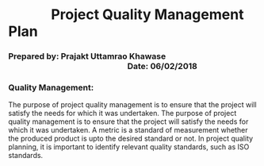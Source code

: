 # &nbsp;&nbsp;&nbsp;&nbsp;&nbsp;&nbsp;&nbsp;&nbsp;&nbsp;&nbsp;&nbsp;&nbsp;&nbsp;Project Quality Management Plan

### Prepared by:  Prajakt Uttamrao Khawase &nbsp;&nbsp;&nbsp;&nbsp;&nbsp;&nbsp;&nbsp;&nbsp;&nbsp;&nbsp;&nbsp;&nbsp;&nbsp;&nbsp;&nbsp;&nbsp;&nbsp;&nbsp;&nbsp;&nbsp;&nbsp;&nbsp;&nbsp;&nbsp;&nbsp;&nbsp;&nbsp;&nbsp;&nbsp;&nbsp;&nbsp;&nbsp;&nbsp;&nbsp;&nbsp;&nbsp;&nbsp;&nbsp;&nbsp;&nbsp;&nbsp;&nbsp;&nbsp;&nbsp;&nbsp;&nbsp;&nbsp;&nbsp;&nbsp;&nbsp;&nbsp;&nbsp;&nbsp;&nbsp;&nbsp;&nbsp;&nbsp;&nbsp;&nbsp;&nbsp;&nbsp;&nbsp;Date: 06/02/2018

### Quality Management: 
The purpose of project quality management is to ensure that the project will satisfy the needs for which it was undertaken. The purpose of project quality management is to ensure that the project will satisfy the needs for which it was undertaken. A metric is a standard of measurement whether the produced product is upto the desired standard or not. In project quality planning, it is important to identify relevant quality standards, such as ISO standards.